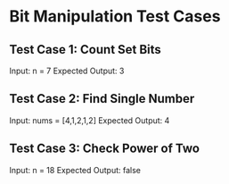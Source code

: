 # Bit Manipulation Test Cases

## Test Case 1: Count Set Bits

Input: n = 7
Expected Output: 3

## Test Case 2: Find Single Number

Input: nums = [4,1,2,1,2]
Expected Output: 4

## Test Case 3: Check Power of Two

Input: n = 18
Expected Output: false
